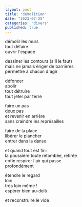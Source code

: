 ```yaml
---
layout: post
title: "démolition"
date: "2023-07-25"
categories: "divers"
published: true
---
```


démolir les murs  
tout défaire  
ouvrir l'espace  

dessiner les contours (s'il le faut)  
mais ne jamais ériger de barrières  
permettre à chacun d'agir  

défoncer  
abolir  
tout détruire  
tout jeter par terre  

faire un pas  
deux pas  
et revenir en arrière  
sans craindre les représailles  

faire de la place  
libérer le plancher  
entrer dans la danse  

et quand tout est fini  
la poussière toute retombée, retirée  
enfin respirer l'air qui passe  
profondément  

étendre le regard  
loin  
très loin même !  
espérer bien au-delà  

et reconstruire le vide  

